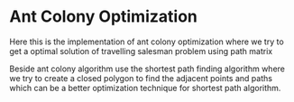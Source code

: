 # Ant Colony Optimization 
Here this is the implementation of ant colony optimization where we try to get a optimal solution of travelling salesman problem using path matrix

Beside ant colony algorithm use the shortest path finding algorithm where we try to create a closed polygon to find the adjacent points and paths which can be a better optimization technique for shortest path algorithm.
